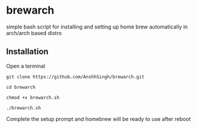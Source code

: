 # brewarch
simple bash script for installing and setting up home brew automatically in arch/arch based distro
## Installation
Open a terminal

```
git clone https://github.com/AnshhSingh/brewarch.git
```

```
cd brewarch
```

```
chmod +x brewarch.sh
```

```
./brewarch.sh
```

Complete the setup prompt and homebrew will be ready to use after reboot
